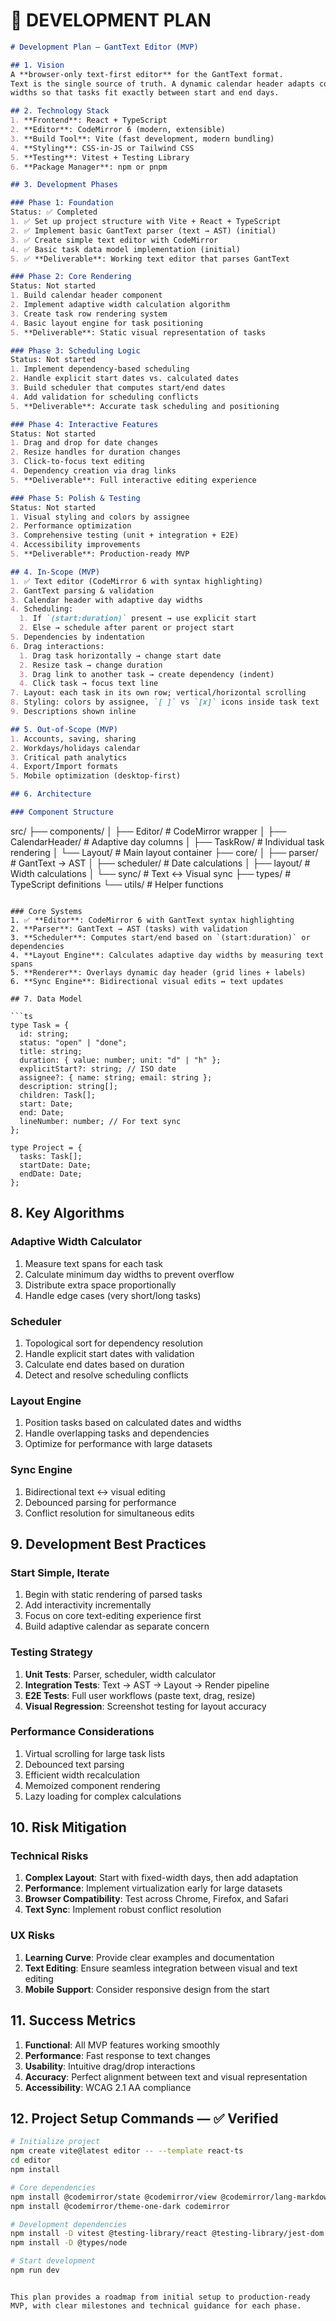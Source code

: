 # 📄 DEVELOPMENT PLAN

```markdown
# Development Plan — GantText Editor (MVP)

## 1. Vision
A **browser-only text-first editor** for the GantText format.
Text is the single source of truth. A dynamic calendar header adapts column
widths so that tasks fit exactly between start and end days.

## 2. Technology Stack
1. **Frontend**: React + TypeScript
2. **Editor**: CodeMirror 6 (modern, extensible)
3. **Build Tool**: Vite (fast development, modern bundling)
4. **Styling**: CSS-in-JS or Tailwind CSS
5. **Testing**: Vitest + Testing Library
6. **Package Manager**: npm or pnpm

## 3. Development Phases

### Phase 1: Foundation
Status: ✅ Completed
1. ✅ Set up project structure with Vite + React + TypeScript
2. ✅ Implement basic GantText parser (text → AST) (initial)
3. ✅ Create simple text editor with CodeMirror
4. ✅ Basic task data model implementation (initial)
5. ✅ **Deliverable**: Working text editor that parses GantText

### Phase 2: Core Rendering
Status: Not started
1. Build calendar header component
2. Implement adaptive width calculation algorithm
3. Create task row rendering system
4. Basic layout engine for task positioning
5. **Deliverable**: Static visual representation of tasks

### Phase 3: Scheduling Logic
Status: Not started
1. Implement dependency-based scheduling
2. Handle explicit start dates vs. calculated dates
3. Build scheduler that computes start/end dates
4. Add validation for scheduling conflicts
5. **Deliverable**: Accurate task scheduling and positioning

### Phase 4: Interactive Features
Status: Not started
1. Drag and drop for date changes
2. Resize handles for duration changes
3. Click-to-focus text editing
4. Dependency creation via drag links
5. **Deliverable**: Full interactive editing experience

### Phase 5: Polish & Testing
Status: Not started
1. Visual styling and colors by assignee
2. Performance optimization
3. Comprehensive testing (unit + integration + E2E)
4. Accessibility improvements
5. **Deliverable**: Production-ready MVP

## 4. In-Scope (MVP)
1. ✅ Text editor (CodeMirror 6 with syntax highlighting)
2. GantText parsing & validation
3. Calendar header with adaptive day widths
4. Scheduling:
  1. If `(start:duration)` present → use explicit start
  2. Else → schedule after parent or project start
5. Dependencies by indentation
6. Drag interactions:
  1. Drag task horizontally → change start date
  2. Resize task → change duration
  3. Drag link to another task → create dependency (indent)
  4. Click task → focus text line
7. Layout: each task in its own row; vertical/horizontal scrolling
8. Styling: colors by assignee, `[ ]` vs `[x]` icons inside task text
9. Descriptions shown inline

## 5. Out-of-Scope (MVP)
1. Accounts, saving, sharing
2. Workdays/holidays calendar
3. Critical path analytics
4. Export/Import formats
5. Mobile optimization (desktop-first)

## 6. Architecture

### Component Structure

```
src/
├── components/
│   ├── Editor/           # CodeMirror wrapper
│   ├── CalendarHeader/   # Adaptive day columns
│   ├── TaskRow/         # Individual task rendering
│   └── Layout/          # Main layout container
├── core/
│   ├── parser/          # GantText → AST
│   ├── scheduler/       # Date calculations
│   ├── layout/          # Width calculations
│   └── sync/            # Text ↔ Visual sync
├── types/               # TypeScript definitions
└── utils/               # Helper functions
```

### Core Systems
1. ✅ **Editor**: CodeMirror 6 with GantText syntax highlighting
2. **Parser**: GantText → AST (tasks) with validation
3. **Scheduler**: Computes start/end based on `(start:duration)` or dependencies
4. **Layout Engine**: Calculates adaptive day widths by measuring text spans
5. **Renderer**: Overlays dynamic day header (grid lines + labels)
6. **Sync Engine**: Bidirectional visual edits ↔ text updates

## 7. Data Model

```ts
type Task = {
  id: string;
  status: "open" | "done";
  title: string;
  duration: { value: number; unit: "d" | "h" };
  explicitStart?: string; // ISO date
  assignee?: { name: string; email: string };
  description: string[];
  children: Task[];
  start: Date;
  end: Date;
  lineNumber: number; // For text sync
};

type Project = {
  tasks: Task[];
  startDate: Date;
  endDate: Date;
};
```

## 8. Key Algorithms

### Adaptive Width Calculator
1. Measure text spans for each task
2. Calculate minimum day widths to prevent overflow
3. Distribute extra space proportionally
4. Handle edge cases (very short/long tasks)

### Scheduler
1. Topological sort for dependency resolution
2. Handle explicit start dates with validation
3. Calculate end dates based on duration
4. Detect and resolve scheduling conflicts

### Layout Engine
1. Position tasks based on calculated dates and widths
2. Handle overlapping tasks and dependencies
3. Optimize for performance with large datasets

### Sync Engine
1. Bidirectional text ↔ visual editing
2. Debounced parsing for performance
3. Conflict resolution for simultaneous edits

## 9. Development Best Practices

### Start Simple, Iterate
1. Begin with static rendering of parsed tasks
2. Add interactivity incrementally
3. Focus on core text-editing experience first
4. Build adaptive calendar as separate concern

### Testing Strategy
1. **Unit Tests**: Parser, scheduler, width calculator
2. **Integration Tests**: Text → AST → Layout → Render pipeline
3. **E2E Tests**: Full user workflows (paste text, drag, resize)
4. **Visual Regression**: Screenshot testing for layout accuracy

### Performance Considerations
1. Virtual scrolling for large task lists
2. Debounced text parsing
3. Efficient width recalculation
4. Memoized component rendering
5. Lazy loading for complex calculations

## 10. Risk Mitigation

### Technical Risks
1. **Complex Layout**: Start with fixed-width days, then add adaptation
2. **Performance**: Implement virtualization early for large datasets
3. **Browser Compatibility**: Test across Chrome, Firefox, and Safari
4. **Text Sync**: Implement robust conflict resolution

### UX Risks
1. **Learning Curve**: Provide clear examples and documentation
2. **Text Editing**: Ensure seamless integration between visual and text editing
3. **Mobile Support**: Consider responsive design from the start

## 11. Success Metrics
1. **Functional**: All MVP features working smoothly
2. **Performance**: Fast response to text changes
3. **Usability**: Intuitive drag/drop interactions
4. **Accuracy**: Perfect alignment between text and visual representation
5. **Accessibility**: WCAG 2.1 AA compliance

## 12. Project Setup Commands — ✅ Verified
```bash
# Initialize project
npm create vite@latest editor -- --template react-ts
cd editor
npm install

# Core dependencies
npm install @codemirror/state @codemirror/view @codemirror/lang-markdown
npm install @codemirror/theme-one-dark codemirror

# Development dependencies
npm install -D vitest @testing-library/react @testing-library/jest-dom
npm install -D @types/node

# Start development
npm run dev
```
```

This plan provides a roadmap from initial setup to production-ready MVP, with clear milestones and technical guidance for each phase.
